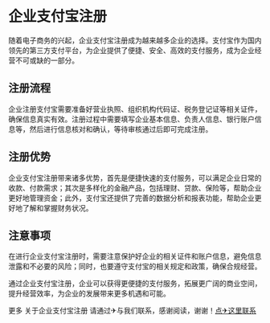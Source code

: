 # 企业支付宝注册

随着电子商务的兴起，企业支付宝注册成为越来越多企业的选择。支付宝作为国内领先的第三方支付平台，为企业提供了便捷、安全、高效的支付服务，成为企业经营不可或缺的一部分。

## 注册流程

企业注册支付宝需要准备好营业执照、组织机构代码证、税务登记证等相关证件，确保信息真实有效。注册过程中需要填写企业基本信息、负责人信息、银行账户信息等，然后进行信息核对和确认，等待审核通过后即可完成注册。

## 注册优势

企业支付宝注册带来诸多优势，首先是便捷快速的支付服务，可以满足企业日常的收款、付款需求；其次是多样化的金融产品，包括理财、贷款、保险等，帮助企业更好地管理资金；此外，支付宝还提供了完善的数据分析和报表功能，帮助企业更好地了解和掌握财务状况。

## 注意事项

在进行企业支付宝注册时，需要注意保护好企业的相关证件和账户信息，避免信息泄露和不必要的风险；同时，也要遵守支付宝的相关规定和政策，确保合规经营。

通过企业支付宝注册，企业可以获得更便捷的支付服务，拓展更广阔的商业空间，提升经营效率，为企业的发展带来更多机遇和可能。

更多 关于企业支付宝注册 请通过✈与我们联系，感谢阅读，谢谢！[点✈这里联系](https://t.me/jsksbsjsjp)